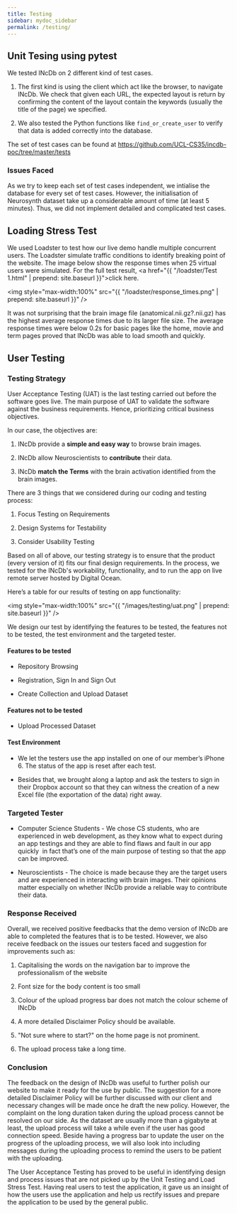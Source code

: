 ```yaml
---
title: Testing
sidebar: mydoc_sidebar
permalink: /testing/
---
```


## Unit Tesing using pytest

We tested INcDb on 2 different kind of test cases. 

1. The first kind is using the client which act like the browser, to navigate INcDb. We check that given each URL, the expected layout is return by confirming the content of the layout contain the keywords (usually the title of the page) we specified.

2. We also tested the Python functions like `find_or_create_user` to verify that data is added correctly into the database.

The set of test cases can be found at <https://github.com/UCL-CS35/incdb-poc/tree/master/tests>

### Issues Faced

As we try to keep each set of test cases independent, we intialise the database for every set of test cases. However, the initialisation of Neurosynth dataset take up a considerable amount of time (at least 5 minutes). Thus, we did not implement detailed and complicated test cases.

## Loading Stress Test

We used Loadster to test how our live demo handle multiple concurrent users. The Loadster simulate traffic conditions to identify breaking point of the website. The image below show the response times when 25 virtual users were simulated. For the full test result, <a href="{{ "/loadster/Test 1.html" | prepend: site.baseurl }}">click here.</a>

<img style="max-width:100%" src="{{ "/loadster/response_times.png" | prepend: site.baseurl }}" />

It was not surprising that the brain image file (anatomical.nii.gz?.nii.gz) has the highest average response times due to its larger file size. The average response times were below 0.2s for basic pages like the home, movie and term pages proved that INcDb was able to load smooth and quickly. 

## User Testing

### Testing Strategy

User Acceptance Testing (UAT) is the last testing carried out before the software goes live. The main purpose of UAT to validate the software against the business requirements. Hence, prioritizing critical business objectives.

In our case, the objectives are:

1. INcDb provide a __simple and easy way__ to browse brain images. 

2. INcDb allow Neuroscientists to __contribute__ their data.

3. INcDb __match the Terms__ with the brain activation identified from the brain images.


There are 3 things that we considered during our coding and testing process:

1. Focus Testing on Requirements

2. Design Systems for Testability

3. Consider Usability Testing

Based on all of above, our testing strategy is to ensure that the product (every version of it) fits our final design requirements. In the process, we tested for the INcDb's workability, functionality, and to run the app on live remote server hosted by Digital Ocean.

Here’s a table for our results of testing on app functionality:

<img style="max-width:100%" src="{{ "/images/testing/uat.png" | prepend: site.baseurl }}" />

We design our test by identifying the features to be tested, the features not to be tested, the test environment and the targeted tester.

#### Features to be tested

* Repository Browsing
 
* Registration, Sign In and Sign Out

* Create Collection and Upload Dataset

#### Features not to be tested

* Upload Processed Dataset

#### Test Environment

* We let the testers use the app installed on one of our member’s iPhone 6. The status of the app is reset after each test.

* Besides that, we brought along a laptop and ask the testers to sign in their Dropbox account so that they can witness the creation of a new Excel file (the exportation of the data) right away.

### Targeted Tester

* Computer Science Students - We chose CS students, who are experienced in web development, as they know what to expect during an app testings and they are able to find flaws and fault in our app quickly ­ in fact that’s one of the main purpose of testing so that the app can be improved.

* Neuroscientists - The choice is made because they are the target users and are experienced in interacting with brain images. Their opinions matter especially on whether INcDb provide a reliable way to contribute their data.

### Response Received

Overall, we received positive feedbacks that the demo version of INcDb are able to completed the features that is to be tested. However, we also receive feedback on the issues our testers faced and suggestion for improvements such as:

1. Capitalising the words on the navigation bar to improve the professionalism of the website

2. Font size for the body content is too small

3. Colour of the upload progress bar does not match the colour scheme of INcDb

4. A more detailed Disclaimer Policy should be available.

5. "Not sure where to start?" on the home page is not prominent.

6. The upload process take a long time. 

### Conclusion

The feedback on the design of INcDb was useful to further polish our website to make it ready for the use by public. The suggestion for a more detailed Disclaimer Policy will be further discussed with our client and necessary changes will be made once he draft the new policy. However, the complaint on the long duration taken during the upload process cannot be resolved on our side. As the dataset are usually more than a gigabyte at least, the upload process will take a while even if the user has good connection speed. Beside having a progress bar to update the user on the progress of the uploading process, we will also look into including messages during the uploading process to remind the users to be patient with the uploading.

The User Acceptance Testing has proved to be useful in identifying design and process issues that are not picked up by the Unit Testing and Load Stress Test. Having real users to test the application, it gave us an insight of how the users use the application and help us rectify issues and prepare the application to be used by the general public.

